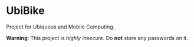 # UbiBike

Project for Ubiquous and Mobile Computing.

**Warning**: This project is *highly insecure*. Do **not** store any passwords on it.
